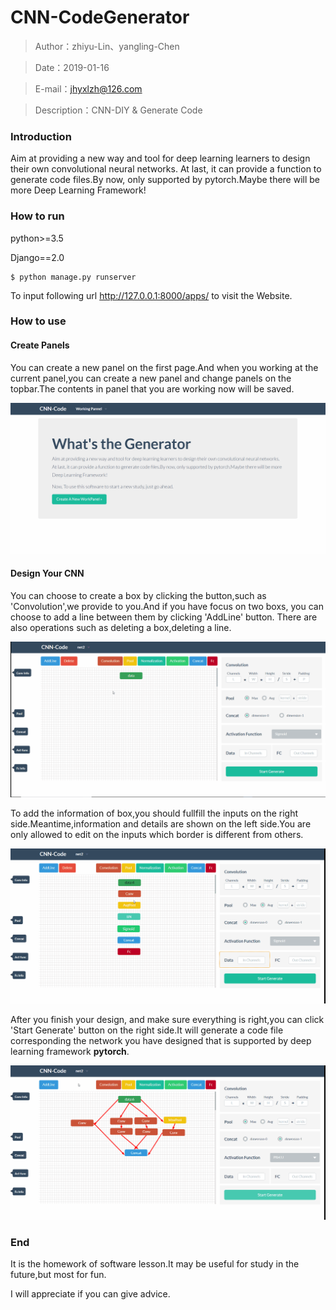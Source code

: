 # CNN-CodeGenerator

> Author：zhiyu-Lin、yangling-Chen 

>Date：2019-01-16

> E-mail：jhyxlzh@126.com

> Description：CNN-DIY & Generate Code

### Introduction

Aim at providing a new way and tool for deep learning learners to design their own convolutional neural networks. At last, it can provide a function to generate code files.By now, only supported by pytorch.Maybe there will be more Deep Learning Framework!

### How to run

python>=3.5

Django==2.0

```shell
$ python manage.py runserver
```

To input following url http://127.0.0.1:8000/apps/ to visit the Website.

### How to use

#### Create Panels

You can create a new panel on the first page.And when you working at the current panel,you can create a new panel and change panels on the topbar.The contents in panel that you are working now will be saved.

<img src="./static/fileimg/1.gif" />

#### Design Your CNN

You can choose to create a  box by clicking the button,such as 'Convolution',we provide to you.And if you have focus on two boxs, you can choose to add a line between them by clicking 'AddLine' button. There are also operations such as deleting a box,deleting a line. 

<img src="./static/fileimg/2.gif" />

To add the information of box,you should fullfill the inputs on the right side.Meantime,information and details are shown on the left side.You are only allowed to edit on the inputs which border is different from others.

<img src="./static/fileimg/3.gif" />

After you finish your design, and make sure everything is right,you can click 'Start Generate' button on the right side.It will generate a code file corresponding the network you have designed that is supported by deep learning framework **pytorch**. 

<img src="./static/fileimg/4.gif" />

### End

It is the homework of software lesson.It may be useful for study in the future,but most for fun.

I will appreciate if you can give advice.
